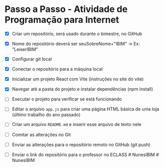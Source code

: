 # Passo a Passo - Atividade de Programação para Internet  

- [x] Criar um repositório, será usado durante o bimestre, no GitHub  

- [x] Nome do repositório deverá ser seuSobreNome+"IBIM" -> Ex: “LeiserIBIM”

- [x] Configurar git local 
- [x] Conectar o repositório para a máquina local  
- [x] Inicializar um projeto React com Vite  (instruções no site do vite)
- [x] Navegar até a pasta do projeto e instalar dependências (npm install)  
- [ ] Executar o projeto para verificar se está funcionando  
- [ ] Editar o arquivo `app.js` para criar uma página HTML básica de uma loja (último trabalho do ano passado)  
- [ ] Criar um arquivo `README.md` e inserir esse arquivo de texto nele
- [ ] Comitar as alterações no Git  
- [ ] Enviar as alterações para o repositório remoto no GitHub  (git push)
- [ ] Enviar o link do repositório para o professor no ECLASS #   N u n e s I B I M 
 
 #   N u n e s I B I M  
 